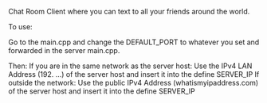 Chat Room Client where you can text to all your friends around the world.

To use:

Go to the main.cpp and change the DEFAULT_PORT to whatever you set and forwarded in the server main.cpp.

Then:
If you are in the same network as the server host:
  Use the IPv4 LAN Address (192. ...) of the server host and insert it into the define SERVER_IP
If outside the network:
  Use the public IPv4 Address (whatismyipaddress.com) of the server host and insert it into the define SERVER_IP

